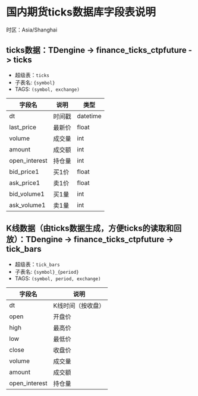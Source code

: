 # 国内期货ticks数据库字段表说明

时区：Asia/Shanghai

## ticks数据：TDengine -> finance_ticks_ctpfuture -> ticks

* 超级表：`ticks`
* 子表名: `{symbol}`
* TAGS: `(symbol, exchange)`

|字段名|说明|类型|
|--|--|--|
|dt|时间戳|datetime|
|last_price|最新价|float|
|volume|成交量|int|
|amount|成交额|int|
|open_interest|持仓量|int|
|bid_price1|买1价|float|
|ask_price1|卖1价|float|
|bid_volume1|买1量|int|
|ask_volume1|卖1量|int|

## K线数据（由ticks数据生成，方便ticks的读取和回放）：TDengine -> finance_ticks_ctpfuture -> tick_bars

* 超级表：`tick_bars`
* 子表名: `{symbol}_{period}`
* TAGS: `(symbol, period, exchange)`

|字段名|说明|
|--|--|
|dt|K线时间（按收盘）|datetime|
|open|开盘价|float|
|high|最高价|float|
|low|最低价|float|
|close|收盘价|float|
|volume|成交量|int|
|amount|成交额|long long int|
|open_interest|持仓量|int|
